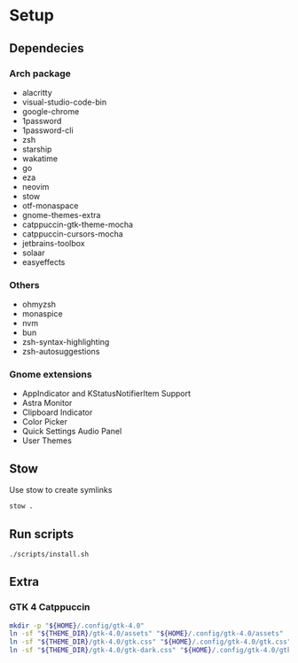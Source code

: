 # Setup

## Dependecies

### Arch package

- alacritty
- visual-studio-code-bin
- google-chrome
- 1password
- 1password-cli
- zsh
- starship
- wakatime
- go
- eza
- neovim
- stow
- otf-monaspace
- gnome-themes-extra
- catppuccin-gtk-theme-mocha
- catppuccin-cursors-mocha
- jetbrains-toolbox
- solaar
- easyeffects

### Others

- ohmyzsh
- monaspice
- nvm
- bun
- zsh-syntax-highlighting
- zsh-autosuggestions

### Gnome extensions

- AppIndicator and KStatusNotifierItem Support
- Astra Monitor
- Clipboard Indicator
- Color Picker
- Quick Settings Audio Panel
- User Themes

## Stow

Use stow to create symlinks

``` bash
stow .
```

## Run scripts

```bash
./scripts/install.sh
```

## Extra

### GTK 4 Catppuccin

```bash
mkdir -p "${HOME}/.config/gtk-4.0"
ln -sf "${THEME_DIR}/gtk-4.0/assets" "${HOME}/.config/gtk-4.0/assets"
ln -sf "${THEME_DIR}/gtk-4.0/gtk.css" "${HOME}/.config/gtk-4.0/gtk.css"
ln -sf "${THEME_DIR}/gtk-4.0/gtk-dark.css" "${HOME}/.config/gtk-4.0/gtk-dark.css"
```
